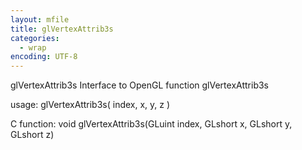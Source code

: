 ```yaml
---
layout: mfile
title: glVertexAttrib3s
categories:
  - wrap
encoding: UTF-8
---
```


glVertexAttrib3s  Interface to OpenGL function glVertexAttrib3s

usage:  glVertexAttrib3s( index, x, y, z )

C function:  void glVertexAttrib3s(GLuint index, GLshort x, GLshort y, GLshort z)